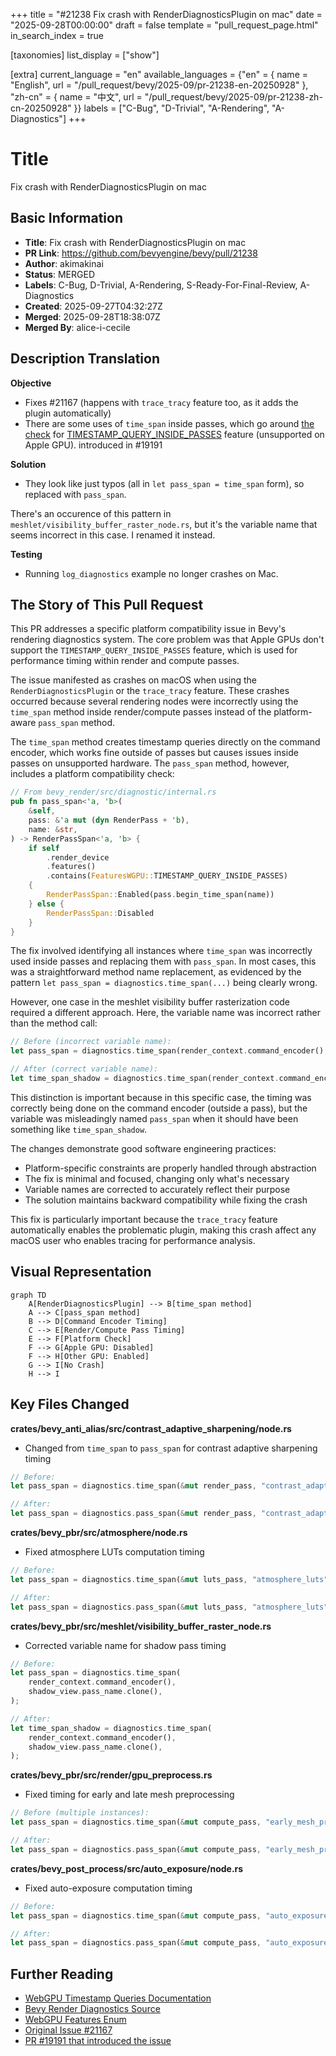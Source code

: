 +++
title = "#21238 Fix crash with RenderDiagnosticsPlugin on mac"
date = "2025-09-28T00:00:00"
draft = false
template = "pull_request_page.html"
in_search_index = true

[taxonomies]
list_display = ["show"]

[extra]
current_language = "en"
available_languages = {"en" = { name = "English", url = "/pull_request/bevy/2025-09/pr-21238-en-20250928" }, "zh-cn" = { name = "中文", url = "/pull_request/bevy/2025-09/pr-21238-zh-cn-20250928" }}
labels = ["C-Bug", "D-Trivial", "A-Rendering", "A-Diagnostics"]
+++

# Title
Fix crash with RenderDiagnosticsPlugin on mac

## Basic Information
- **Title**: Fix crash with RenderDiagnosticsPlugin on mac
- **PR Link**: https://github.com/bevyengine/bevy/pull/21238
- **Author**: akimakinai
- **Status**: MERGED
- **Labels**: C-Bug, D-Trivial, A-Rendering, S-Ready-For-Final-Review, A-Diagnostics
- **Created**: 2025-09-27T04:32:27Z
- **Merged**: 2025-09-28T18:38:07Z
- **Merged By**: alice-i-cecile

## Description Translation
**Objective**

- Fixes #21167 
  (happens with `trace_tracy` feature too, as it adds the plugin automatically)
- There are some uses of `time_span` inside passes, which go around [the check](https://github.com/bevyengine/bevy/blob/10325593d5bae88e1089bdf1fa1395f232d5248b/crates/bevy_render/src/diagnostic/internal.rs#L289) for [TIMESTAMP_QUERY_INSIDE_PASSES](https://docs.rs/wgpu-types/latest/wgpu_types/struct.FeaturesWGPU.html#associatedconstant.TIMESTAMP_QUERY_INSIDE_PASSES) feature (unsupported on Apple GPU).
introduced in  #19191

**Solution**

- They look like just typos (all in `let pass_span = time_span` form), so replaced with `pass_span`.

There's an occurence of this pattern in `meshlet/visibility_buffer_raster_node.rs`, but it's the variable name that seems  incorrect in this case. I renamed it instead.

**Testing**

- Running `log_diagnostics` example no longer crashes on Mac.

## The Story of This Pull Request

This PR addresses a specific platform compatibility issue in Bevy's rendering diagnostics system. The core problem was that Apple GPUs don't support the `TIMESTAMP_QUERY_INSIDE_PASSES` feature, which is used for performance timing within render and compute passes.

The issue manifested as crashes on macOS when using the `RenderDiagnosticsPlugin` or the `trace_tracy` feature. These crashes occurred because several rendering nodes were incorrectly using the `time_span` method inside render/compute passes instead of the platform-aware `pass_span` method.

The `time_span` method creates timestamp queries directly on the command encoder, which works fine outside of passes but causes issues inside passes on unsupported hardware. The `pass_span` method, however, includes a platform compatibility check:

```rust
// From bevy_render/src/diagnostic/internal.rs
pub fn pass_span<'a, 'b>(
    &self,
    pass: &'a mut (dyn RenderPass + 'b),
    name: &str,
) -> RenderPassSpan<'a, 'b> {
    if self
        .render_device
        .features()
        .contains(FeaturesWGPU::TIMESTAMP_QUERY_INSIDE_PASSES)
    {
        RenderPassSpan::Enabled(pass.begin_time_span(name))
    } else {
        RenderPassSpan::Disabled
    }
}
```

The fix involved identifying all instances where `time_span` was incorrectly used inside passes and replacing them with `pass_span`. In most cases, this was a straightforward method name replacement, as evidenced by the pattern `let pass_span = diagnostics.time_span(...)` being clearly wrong.

However, one case in the meshlet visibility buffer rasterization code required a different approach. Here, the variable name was incorrect rather than the method call:

```rust
// Before (incorrect variable name):
let pass_span = diagnostics.time_span(render_context.command_encoder(), shadow_view.pass_name.clone());

// After (correct variable name):
let time_span_shadow = diagnostics.time_span(render_context.command_encoder(), shadow_view.pass_name.clone());
```

This distinction is important because in this specific case, the timing was correctly being done on the command encoder (outside a pass), but the variable was misleadingly named `pass_span` when it should have been something like `time_span_shadow`.

The changes demonstrate good software engineering practices:
- Platform-specific constraints are properly handled through abstraction
- The fix is minimal and focused, changing only what's necessary
- Variable names are corrected to accurately reflect their purpose
- The solution maintains backward compatibility while fixing the crash

This fix is particularly important because the `trace_tracy` feature automatically enables the problematic plugin, making this crash affect any macOS user who enables tracing for performance analysis.

## Visual Representation

```mermaid
graph TD
    A[RenderDiagnosticsPlugin] --> B[time_span method]
    A --> C[pass_span method]
    B --> D[Command Encoder Timing]
    C --> E[Render/Compute Pass Timing]
    E --> F[Platform Check]
    F --> G[Apple GPU: Disabled]
    F --> H[Other GPU: Enabled]
    G --> I[No Crash]
    H --> I
```

## Key Files Changed

**crates/bevy_anti_alias/src/contrast_adaptive_sharpening/node.rs**
- Changed from `time_span` to `pass_span` for contrast adaptive sharpening timing
```rust
// Before:
let pass_span = diagnostics.time_span(&mut render_pass, "contrast_adaptive_sharpening");

// After:
let pass_span = diagnostics.pass_span(&mut render_pass, "contrast_adaptive_sharpening");
```

**crates/bevy_pbr/src/atmosphere/node.rs**
- Fixed atmosphere LUTs computation timing
```rust
// Before:
let pass_span = diagnostics.time_span(&mut luts_pass, "atmosphere_luts");

// After:
let pass_span = diagnostics.pass_span(&mut luts_pass, "atmosphere_luts");
```

**crates/bevy_pbr/src/meshlet/visibility_buffer_raster_node.rs**
- Corrected variable name for shadow pass timing
```rust
// Before:
let pass_span = diagnostics.time_span(
    render_context.command_encoder(),
    shadow_view.pass_name.clone(),
);

// After:
let time_span_shadow = diagnostics.time_span(
    render_context.command_encoder(),
    shadow_view.pass_name.clone(),
);
```

**crates/bevy_pbr/src/render/gpu_preprocess.rs**
- Fixed timing for early and late mesh preprocessing
```rust
// Before (multiple instances):
let pass_span = diagnostics.time_span(&mut compute_pass, "early_mesh_preprocessing");

// After:
let pass_span = diagnostics.pass_span(&mut compute_pass, "early_mesh_preprocessing");
```

**crates/bevy_post_process/src/auto_exposure/node.rs**
- Fixed auto-exposure computation timing
```rust
// Before:
let pass_span = diagnostics.time_span(&mut compute_pass, "auto_exposure");

// After:
let pass_span = diagnostics.pass_span(&mut compute_pass, "auto_exposure");
```

## Further Reading

- [WebGPU Timestamp Queries Documentation](https://gpuweb.github.io/gpuweb/#timestamp-query)
- [Bevy Render Diagnostics Source](https://github.com/bevyengine/bevy/blob/main/crates/bevy_render/src/diagnostic/internal.rs)
- [WebGPU Features Enum](https://docs.rs/wgpu-types/latest/wgpu_types/struct.FeaturesWGPU.html)
- [Original Issue #21167](https://github.com/bevyengine/bevy/issues/21167)
- [PR #19191 that introduced the issue](https://github.com/bevyengine/bevy/pull/19191)